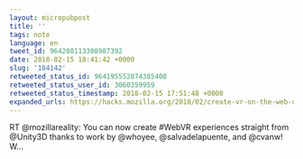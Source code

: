 ```yaml
---
layout: micropubpost
title: ''
tags: note
language: en
tweet_id: 964208113308987392
date: 2018-02-15 18:41:42 +0000
slug: '184142'
retweeted_status_id: 964195552874385408
retweeted_status_user_id: 3060359959
retweeted_status_timestamp: 2018-02-15 17:51:48 +0000
expanded_urls: https://hacks.mozilla.org/2018/02/create-vr-on-the-web-using-unity3d/,https://twitter.com/mozillareality/status/964195552874385408/photo/1
---
```

RT @mozillareality: You can now create #WebVR experiences straight from @Unity3D thanks to work by @whoyee, @salvadelapuente, and @cvanw! W…
